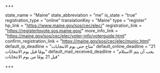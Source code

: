 +++

state_name = "Maine"
state_abbreviation = "me"
is_state = "true"
registration_type = "online"
translationKey = "Maine"
type = "register"
hp_link = "https://www.maine.gov/sos/cec/elec/"
registration_link = "https://registertovote.sos.maine.gov/"
more_info_link = "https://maine.gov/sos/cec/elec/voter-info/voterguide.html"
confirm_registration_link = "https://maine.gov/sos/cec/elec/munic.html"
default_ip_deadline = "متاح حتى يوم الانتخابات"
default_online_deadline = "21 يومًا قبل يوم الانتخابات"
default_mail_received_deadline = "يجب أن يتم الاستلام قبل 21 يومًا من يوم الانتخابات"

+++